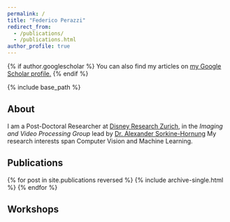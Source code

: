 ```yaml
---
permalink: /
title: "Federico Perazzi"
redirect_from:
  - /publications/
  - /publications.html
author_profile: true
---
```


{% if author.googlescholar %}
  You can also find my articles on <u><a href="{{author.googlescholar}}">my Google Scholar profile</a>.</u>
{% endif %}

{% include base_path %}

## About
I am a Post-Doctoral Researcher at [Disney Research Zurich](http://www.disneyresearch.com/">Disney), in the _Imaging and Video Processing Group_ lead by [Dr. Alexander Sorkine-Hornung](http://www.disneyresearch.com/people/alexander-hornung) My research interests span Computer Vision and Machine Learning.

## Publications
{% for post in site.publications reversed %}
  {% include archive-single.html %}
{% endfor %}

## Workshops
